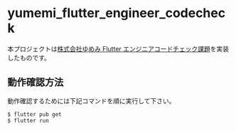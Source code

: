 # yumemi_flutter_engineer_codecheck

本プロジェクトは[株式会社ゆめみ Flutter エンジニアコードチェック課題](https://github.com/yumemi-inc/flutter-engineer-codecheck)を実装したものです。

## 動作確認方法

動作確認するためには下記コマンドを順に実行して下さい。

```terminal
$ flutter pub get
$ flutter run
```
